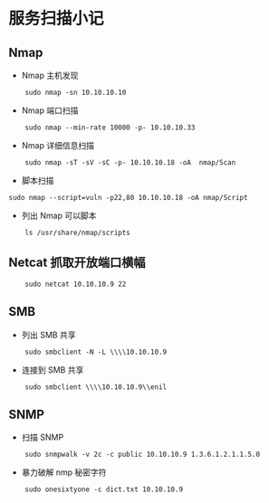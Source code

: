 # 服务扫描小记

## Nmap

- Nmap 主机发现

```
    sudo nmap -sn 10.10.10.10
```

-  Nmap 端口扫描

```
	sudo nmap --min-rate 10000 -p- 10.10.10.33
```
	
-  Nmap 详细信息扫描

```
    sudo nmap -sT -sV -sC -p- 10.10.10.18 -oA  nmap/Scan
```

- 脚本扫描 

```
sudo nmap --script=vuln -p22,80 10.10.10.18 -oA nmap/Script
````

-  列出 Nmap 可以脚本

```
    ls /usr/share/nmap/scripts
```

## Netcat 抓取开放端口横幅

```
    sudo netcat 10.10.10.9 22
```

## SMB

-  列出 SMB 共享

```
    sudo smbclient -N -L \\\\10.10.10.9
```

- 连接到 SMB 共享

```
    sudo smbclient \\\\10.10.10.9\\enil
```

## SNMP

- 扫描 SNMP

```
    sudo snmpwalk -v 2c -c public 10.10.10.9 1.3.6.1.2.1.1.5.0
```

- 暴力破解 nmp 秘密字符

```
    sudo onesixtyone -c dict.txt 10.10.10.9
```
